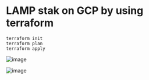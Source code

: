 # LAMP stak on GCP by using terraform

```
terraform init 
terraform plan
terraform apply
```

![image](https://user-images.githubusercontent.com/42977616/209481765-1a554885-df41-4e42-8d93-36e6c733afb3.png)

![image](https://user-images.githubusercontent.com/42977616/209483077-0751147b-a842-4bd7-98ab-f7771fbabab4.png)

